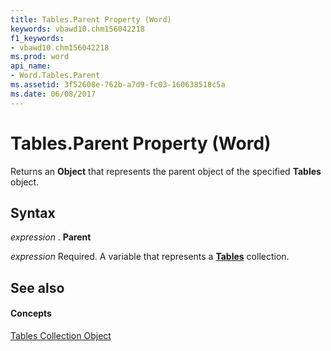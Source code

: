 ```yaml
---
title: Tables.Parent Property (Word)
keywords: vbawd10.chm156042218
f1_keywords:
- vbawd10.chm156042218
ms.prod: word
api_name:
- Word.Tables.Parent
ms.assetid: 3f52608e-762b-a7d9-fc03-160638518c5a
ms.date: 06/08/2017
---
```



# Tables.Parent Property (Word)

Returns an **Object** that represents the parent object of the specified **Tables** object.


## Syntax

 _expression_ . **Parent**

 _expression_ Required. A variable that represents a **[Tables](tables-object-word.md)** collection.


## See also


#### Concepts


[Tables Collection Object](tables-object-word.md)

